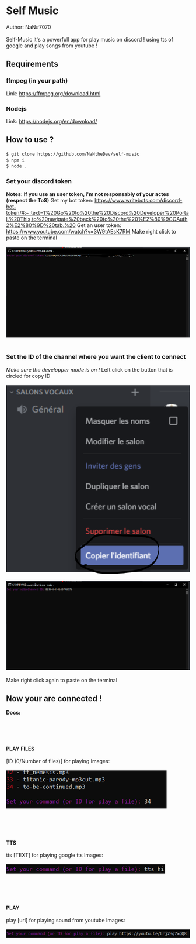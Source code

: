 # Self Music
Author: NaN#7070
<br></br>
Self-Music it's a powerfull app for play music on discord ! using tts of google and play songs from youtube !

## Requirements
### ffmpeg (in your path)
Link: https://ffmpeg.org/download.html
### Nodejs
Link: https://nodejs.org/en/download/

## How to use ?
```sh
$ git clone https://github.com/NaNtheDev/self-music
$ npm i
$ node .
```
### Set your discord token
**Notes: If you use an user token, i'm not responsably of your actes (respect the ToS)**
Get my bot token: https://www.writebots.com/discord-bot-token/#:~:text=1%20Go%20to%20the%20Discord%20Developer%20Portal.%20This,to%20navigate%20back%20to%20the%20%E2%80%9COAuth2%E2%80%9D%20tab.%20
Get an user token: https://www.youtube.com/watch?v=3W9tAEsK7RM
Make right click to paste on the terminal
<br></br>
[![N|Solid](https://raw.githubusercontent.com/NaNtheDev/self-music/images/token.PNG)](https://raw.githubusercontent.com/NaNtheDev/self-music/images/token.PNG)
<br></br>
### Set the ID of the channel where you want the client to connect
*Make sure the developper mode is on !*
Left click on the button that is circled for copy ID
<br></br>
[![N|Solid](https://raw.githubusercontent.com/NaNtheDev/self-music/images/Capture.PNG)](https://raw.githubusercontent.com/NaNtheDev/self-music/images/Capture.PNG)
<br></br>
[![N|Solid](https://raw.githubusercontent.com/NaNtheDev/self-music/images/id.PNG)](https://raw.githubusercontent.com/NaNtheDev/self-music/images/id.PNG)
<br></br>
Make right click again to paste on the terminal

## Now your are connected !
**Docs:** 

<br></br>
<br></br>
**PLAY FILES**
<br></br>
[ID (0/Number of files)] for playing
Images:
<br></br>
[![N|Solid](https://raw.githubusercontent.com/NaNtheDev/self-music/images/mp3.PNG)](https://raw.githubusercontent.com/NaNtheDev/self-music/images/mp3.PNG)

<br></br>
<br></br>
**TTS**
<br></br>
tts [TEXT] for playing google tts
Images:
<br></br>
[![N|Solid](https://raw.githubusercontent.com/NaNtheDev/self-music/images/tts.PNG)](https://raw.githubusercontent.com/NaNtheDev/self-music/images/tts.PNG)

<br></br>
<br></br>
**PLAY**
<br></br>
play [url] for playing sound from youtube
Images:
<br></br>
[![N|Solid](https://raw.githubusercontent.com/NaNtheDev/self-music/images/ytb.PNG)](https://raw.githubusercontent.com/NaNtheDev/self-music/images/ytb.PNG)
